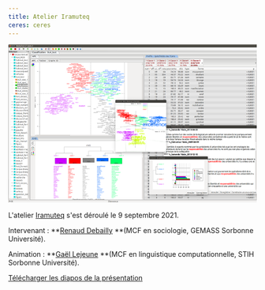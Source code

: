 ```yaml
---
title: Atelier Iramuteq
ceres: ceres
---
```


![Iramuteq](iramuteq.png)

L'atelier [Iramuteq](http://www.iramuteq.org/) s'est déroulé le 9 septembre 2021.

Intervenant : **[Renaud Debailly](https://humanites-biomedicales.sorbonne-universite.fr/sites/default/files/media/2021-01/Renaud-Debailly-CV.pdf) **(MCF en sociologie, GEMASS Sorbonne Université).

Animation : **[Gaël Lejeune](https://www.lejeunegael.fr/) **(MCF en linguistique computationnelle, STIH Sorbonne Université).

[Télécharger les diapos de la présentation](https://dropsu.sorbonne-universite.fr/s/sQXf3q75pjxNRcD)